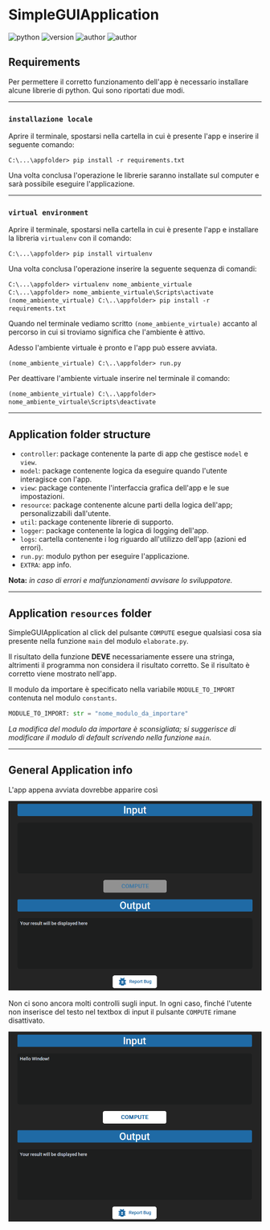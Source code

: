 # SimpleGUIApplication

![python](https://img.shields.io/static/v1?label=python&message=3.11&color=green&style=for-the-badge&logo=python) ![version](https://img.shields.io/static/v1?label=version&message=0.0.2-alpha&color=green&style=for-the-badge) ![author](https://img.shields.io/static/v1?label=author&message=Mova801&color=blue&style=for-the-badge) ![author](https://img.shields.io/static/v1?label=license&message=MIT&color=success&style=for-the-badge)

## Requirements

Per permettere il corretto funzionamento dell'app è necessario installare alcune librerie di python. Qui sono riportati
due modi.

---

### `installazione locale`

Aprire il terminale, spostarsi nella cartella in cui è presente l'app e inserire il seguente comando:

```shell
C:\...\appfolder> pip install -r requirements.txt
```

Una volta conclusa l'operazione le librerie saranno installate sul computer e sarà possibile eseguire l'applicazione.

---

### `virtual environment`

Aprire il terminale, spostarsi nella cartella in cui è presente l'app e installare la libreria `virtualenv` con il
comando:

```shell
C:\...\appfolder> pip install virtualenv
```

Una volta conclusa l'operazione inserire la seguente sequenza di comandi:

```shell
C:\...\appfolder> virtualenv nome_ambiente_virtuale
C:\...\appfolder> nome_ambiente_virtuale\Scripts\activate
(nome_ambiente_virtuale) C:\..\appfolder> pip install -r requirements.txt 
```

Quando nel terminale vediamo scritto `(nome_ambiente_virtuale)` accanto al percorso in cui si troviamo significa che
l'ambiente è attivo.

Adesso l'ambiente virtuale è pronto e l'app può essere avviata.

```shell
(nome_ambiente_virtuale) C:\..\appfolder> run.py
```

Per deattivare l'ambiente virtuale inserire nel terminale il comando:

```shell
(nome_ambiente_virtuale) C:\..\appfolder> nome_ambiente_virtuale\Scripts\deactivate
```

---

## Application folder structure

- `controller`: package contenente la parte di app che gestisce `model` e `view`.
- `model`: package contenente logica da eseguire quando l'utente interagisce con l'app.
- `view`: package contenente l'interfaccia grafica dell'app e le sue impostazioni.
- `resource`: package contenente alcune parti della logica dell'app; personalizzabili dall'utente.
- `util`: package contenente librerie di supporto.
- `logger`: package contenente la logica di logging dell'app.
- `logs`: cartella contenente i log riguardo all'utilizzo dell'app (azioni ed errori).
- `run.py`: modulo python per eseguire l'applicazione.
- `EXTRA`: app info.

__Nota:__ _in caso di errori e malfunzionamenti avvisare lo sviluppatore._

---

## Application `resources` folder

SimpleGUIApplication al click del pulsante `COMPUTE` esegue qualsiasi cosa sia presente nella funzione `main` del
modulo `elaborate.py`.

Il risultato della funzione __DEVE__ necessariamente essere una stringa, altrimenti il programma non considera il
risultato corretto. Se il risultato è corretto viene mostrato nell'app.

Il modulo da importare è specificato nella variabile `MODULE_TO_IMPORT` contenuta nel modulo `constants`.

```python
MODULE_TO_IMPORT: str = "nome_modulo_da_importare"
```

_La modifica del modulo da importare è sconsigliata; si suggerisce di modificare il modulo di default scrivendo nella
funzione `main`._

---

## General Application info

L'app appena avviata dovrebbe apparire così

<img alt="just started app" src="extra\app_layout_0.png" title="started app" width="600"/>

Non ci sono ancora molti controlli sugli input. In ogni caso, finché l'utente non inserisce del testo nel textbox di
input il pulsante `COMPUTE` rimane disattivato.

<img alt="just started app" src="extra\app_layout_1.png" title="started app" width="600"/>
